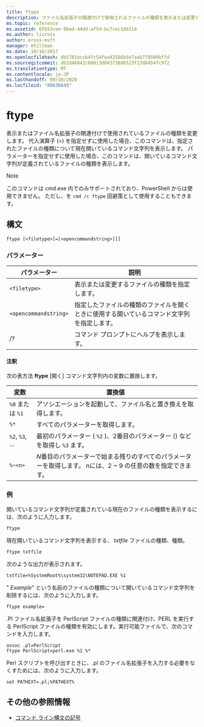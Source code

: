 ```yaml
---
title: ftype
description: ファイル名拡張子の関連付けで使用されるファイルの種類を表示または変更する、ftype コマンドの参照記事です。
ms.topic: reference
ms.assetid: 6fb53cee-9bed-44dd-af5d-bc7cec1dd114
ms.author: lizross
author: eross-msft
manager: mtillman
ms.date: 10/16/2017
ms.openlocfilehash: db5781eccb4fc54fea42586b5e7aab779509bffd
ms.sourcegitcommit: db2d46842c68813d043738d6523f13d8454fc972
ms.translationtype: MT
ms.contentlocale: ja-JP
ms.lasthandoff: 09/10/2020
ms.locfileid: "89636649"
---
```

# <a name="ftype"></a>ftype

表示またはファイル名拡張子の関連付けで使用されているファイルの種類を変更します。 代入演算子 (=) を指定せずに使用した場合、このコマンドは、指定されたファイルの種類について現在開いているコマンド文字列を表示します。 パラメーターを指定せずに使用した場合、このコマンドは、開いているコマンド文字列が定義されているファイルの種類を表示します。

> [!NOTE]
> このコマンドは cmd.exe 内でのみサポートされており、PowerShell からは使用できません。
> ただし、を `cmd /c ftype` 回避策として使用することもできます。

## <a name="syntax"></a>構文

```
ftype [<filetype>[=[<opencommandstring>]]]
```

### <a name="parameters"></a>パラメーター

| パラメーター | 説明 |
| --------- | ----------- |
| `<filetype>` | 表示または変更するファイルの種類を指定します。 |
| `<opencommandstring>` | 指定したファイルの種類のファイルを開くときに使用する開いているコマンド文字列を指定します。|
| /? | コマンド プロンプトにヘルプを表示します。 |

#### <a name="remarks"></a>注釈

次の表方法 **ftype** [開く] コマンド文字列内の変数に置換します。

| 変数 | 置換値 |
| -------- | ----------------- |
| `%0` または `%1` | アソシエーションを起動して、ファイル名と置き換えを取得します。 |
| `%*` | すべてのパラメーターを取得します。 |
| `%2`, `%3`, ... | 最初のパラメーター ( `%2` )、2番目のパラメーター () などを取得し `%3` ます。 |
| `%~<n>` | *N*番目のパラメーターで始まる残りのすべてのパラメーターを取得します。 *n*には、2 ~ 9 の任意の数を指定できます。 |

### <a name="examples"></a>例

開いているコマンド文字列が定義されている現在のファイルの種類を表示するには、次のように入力します。

```
ftype
```

現在開いているコマンド文字列を表示する、 *txtfile* ファイルの種類、種類。

```
ftype txtfile
```

次のような出力が表示されます。

`txtfile=%SystemRoot%\system32\NOTEPAD.EXE %1`

" *Example*" という名前のファイルの種類について開いているコマンド文字列を削除するには、次のように入力します。

```
ftype example=
```

.Pl ファイル名拡張子を PerlScript ファイルの種類に関連付け、PERL を実行する PerlScript ファイルの種類を有効にします。実行可能ファイルで、次のコマンドを入力します。

```
assoc .pl=PerlScript
ftype PerlScript=perl.exe %1 %*
```

Perl スクリプトを呼び出すときに、.pl のファイル名拡張子を入力する必要をなくすためには、次のように入力します。

```
set PATHEXT=.pl;%PATHEXT%
```

## <a name="additional-references"></a>その他の参照情報

- [コマンド ライン構文の記号](command-line-syntax-key.md)
